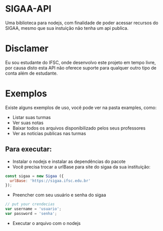 # SIGAA-API
Uma biblioteca para nodejs, com finalidade de poder acessar recursos do SIGAA, mesmo que sua instuição não tenha um api publica.

# Disclamer
Eu sou estudante do IFSC, onde desenvolvo este projeto em tempo livre, por causa disto esta API não oferece suporte para qualquer outro tipo de conta além de estudante.

# Exemplos
Existe alguns exemplos de uso, você pode ver na pasta examples, como: 
* Listar suas turmas
* Ver suas notas
* Baixar todos os arquivos disponibilizado pelos seus professores
* Ver as noticias publicas nas turmas
## Para executar:
* Instalar o nodejs e instalar as dependências do pacote
* Você precisa trocar a urlBase para site do sigaa da sua instituição:
```javascript
const sigaa = new Sigaa ({
  urlBase: 'https://sigaa.ifsc.edu.br'
});
```
* Preencher com seu usuário e senha do sigaa
```javascript
// put your crendecias
var username = 'usuario';
var password = 'senha';
```
* Executar o arquivo com o nodejs
